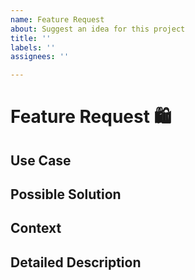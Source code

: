 ```yaml
---
name: Feature Request
about: Suggest an idea for this project
title: ''
labels: ''
assignees: ''

---
```


<!--- Provide a general summary of the feature in the Title above -->
# Feature Request 🛍️
<!--- Provide an expanded summary of the feature -->

## Use Case
<!--- Tell us what feature we should support and what should happen -->

## Possible Solution
<!--- Not obligatory, but suggest an implementation -->

## Context
<!--- How has this issue affected you? What are you trying to accomplish? -->
<!--- Providing context helps us come up with a solution that is most useful in the real world -->

## Detailed Description
<!--- Provide a detailed description of the change or addition you are proposing -->
